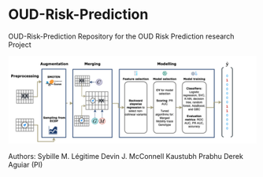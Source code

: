 # OUD-Risk-Prediction
OUD-Risk-Prediction
Repository for the OUD Risk Prediction research Project

![alt text](https://github.com/bayesomicslab/OUD-Risk-Prediction/blob/main/plots/approach_diag.png)

Authors:
Sybille M. Légitime
Devin J. McConnell
Kaustubh Prabhu
Derek Aguiar (PI)
